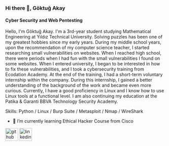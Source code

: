 ### Hi there 👋, Göktuğ Akay
#### Cyber Security and Web Pentesting
Hello, I'm Göktuğ Akay. I'm a 3rd-year student studying Mathematical Engineering at Yıldız Technical University. Solving puzzles has been one of my greatest hobbies since my early years. During my middle school years, upon the recommendation of my computer science teacher, I started researching small vulnerabilities on websites. When I reached high school, there were periods when I had fun with the small vulnerabilities I found on some websites. When I entered university, I began to be interested in how to fix these vulnerabilities, and I took a cybersecurity training from Ecodation Academy. At the end of the training, I had a short-term voluntary internship within the company. During this internship, I gained a better understanding of the background of the work and became even more curious. Currently, I have a good proficiency in Linux and I know how to use Linux tools at a functional level. I am also continuing my education at the Patika & Garanti BBVA Technology Security Academy.

Skills: Python / Linux / Burp Suite / Metasploit / Nmap / WireShark

- 🌱 I’m currently learning Ethical Hacker Course from Cisco 


[<img src='https://cdn.jsdelivr.net/npm/simple-icons@3.0.1/icons/github.svg' alt='github' height='40'>](https://github.com/gokaky)  [<img src='https://cdn.jsdelivr.net/npm/simple-icons@3.0.1/icons/linkedin.svg' alt='linkedin' height='40'>](https://www.linkedin.com/in/goktugakay/)  

